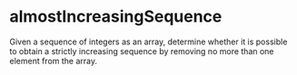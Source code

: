 # almostIncreasingSequence
Given a sequence of integers as an array, determine whether it is possible to obtain a strictly increasing sequence by removing no more than one element from the array.
